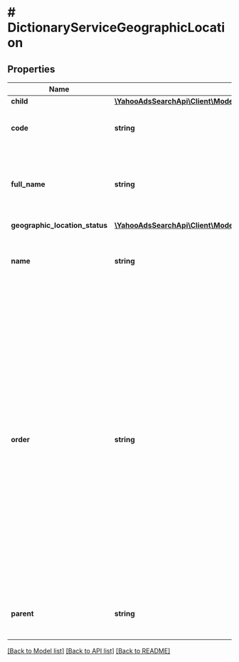 # # DictionaryServiceGeographicLocation

## Properties

Name | Type | Description | Notes
------------ | ------------- | ------------- | -------------
**child** | [**\YahooAdsSearchApi\Client\Model\DictionaryServiceGeographicLocation[]**](DictionaryServiceGeographicLocation.md) |  | [optional] 
**code** | **string** | &lt;ja&gt;地域コードです。&lt;/ja&gt;&lt;br&gt;&lt;en&gt;Geographic code&lt;/en&gt; | [optional] 
**full_name** | **string** | &lt;ja&gt;地域名(都道府県名からすべて)です。&lt;/ja&gt;&lt;br&gt;&lt;en&gt;Name of places (Prefecture and all)&lt;/en&gt; | [optional] 
**geographic_location_status** | [**\YahooAdsSearchApi\Client\Model\DictionaryServiceGeographicLocationStatus**](DictionaryServiceGeographicLocationStatus.md) |  | [optional] 
**name** | **string** | &lt;ja&gt;地域名(市区町村のみ)です。&lt;/ja&gt;&lt;br&gt;&lt;en&gt;Name of places (City Only)&lt;/en&gt; | [optional] 
**order** | **string** | &lt;ja&gt;並び順です。&lt;br&gt;下記の順序に基づいた連番となります。&lt;br&gt;都道府県は北海道、青森、・・・・沖縄の順&lt;br&gt;都道府県配下の市区町村は五十音順&lt;/ja&gt;&lt;br&gt;&lt;en&gt;Order of list&lt;br&gt;&lt;br&gt;Sequential number based on the order below.&lt;br&gt;&lt;br&gt;- Prefecture is in order of Hokkaido, Aomori to Okinawa. (North to South)&lt;br&gt;&lt;br&gt;- Cities under prefecture are listed in the order of the 50-character Japanese kana syllabary.&lt;/en&gt; | [optional] 
**parent** | **string** | &lt;ja&gt;上位地域コードです。&lt;/ja&gt;&lt;br&gt;&lt;en&gt;Parent geographic code&lt;/en&gt; | [optional] 

[[Back to Model list]](../../README.md#documentation-for-models) [[Back to API list]](../../README.md#documentation-for-api-endpoints) [[Back to README]](../../README.md)


